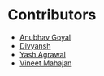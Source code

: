 # Contributors

<!-- prettier-ignore-start -->

- [Anubhav Goyal](https://github.com/Anubhav-Goyal01)
- [Divyansh](https://github.com/Divyansh3021)
- [Yash Agrawal](https://github.com/ag-yash)
- [Vineet Mahajan](https://github.com/aka-vm)

